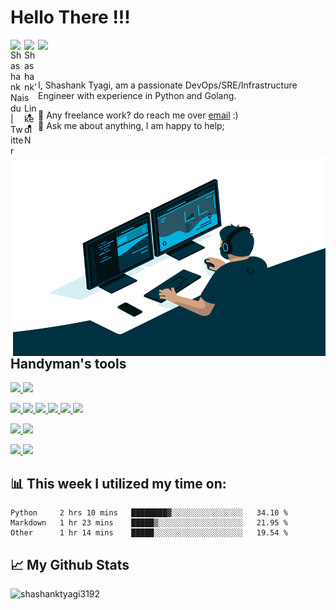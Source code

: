 # Hello There !!!

<a href="https://twitter.com/futureshashank">
  <img align="left" alt="Shashank Naidu | Twitter" width="22px" src="https://raw.githubusercontent.com/peterthehan/peterthehan/master/assets/twitter.svg" />
</a>
<a href="https://www.linkedin.com/in/shashank-tyagi/">
  <img align="left" alt="Shashank's LinkedIN" width="22px" src="https://raw.githubusercontent.com/peterthehan/peterthehan/master/assets/linkedin.svg" />
</a>

![](https://visitor-badge.glitch.me/badge?page_id=shashanktyagi3192.shashanktyagi3192)

<br />

I, Shashank Tyagi, am a passionate DevOps/SRE/Infrastructure Engineer with experience in Python and Golang.

<img align="right" alt="GIF" src="code.gif" width="500" height="320" />
  
- 💼 Any freelance work? do reach me over [email](mailto:tyagi3192@gmail.com) :)
- 💬 Ask me about anything, I am happy to help;

## Handyman's tools

 <p float="left">
  <a href="https://bit.ly/2W7a91W" target="_blank" >
    <img src="https://raw.githubusercontent.com/shashanktyagi3192/shashanktyagi3192/master/assets/do.gif"  height="75" />
  </a> 
  <a href="https://aws.amazon.com/" target="_blank" >
    <img src="https://raw.githubusercontent.com/shashanktyagi3192/shashanktyagi3192/master/assets/aws.gif"  height="75" />
  </a>
 </p>

<p float="left">
  <a href="https://www.docker.com/" target="_blank" >
    <img src="https://raw.githubusercontent.com/shashanktyagi3192/shashanktyagi3192/master/assets/docker.gif"  height="80" /> 
  </a>
  <a href="https://kubernetes.io/" target="_blank" >
    <img src="https://raw.githubusercontent.com/shashanktyagi3192/shashanktyagi3192/master/assets/k8s.gif"  height="75" />
  </a>
  <a href="https://docs.gitlab.com/ee/ci/" target="_blank" >
    <img src="https://raw.githubusercontent.com/shashanktyagi3192/shashanktyagi3192/master/assets/cicd.gif"  height="65" />
  </a>
  <a href="https://www.terraform.io/" target="_blank" >
    <img src="https://raw.githubusercontent.com/shashanktyagi3192/shashanktyagi3192/master/assets/terraform.gif" width="120" />
  </a>
  <a href="https://helm.sh/" target="_blank" >
    <img src="https://raw.githubusercontent.com/shashanktyagi3192/shashanktyagi3192/master/assets/helm.gif"  height="75" />
  </a>
    <a href="https://golang.org/" target="_blank" >
    <img src="https://raw.githubusercontent.com/shashanktyagi3192/shashanktyagi3192/master/assets/golang.gif"  height="90" />
  </a>

 </p>

 <p float="left">
  <a href="https://grafana.com/" target="_blank" >
    <img src="https://raw.githubusercontent.com/shashanktyagi3192/shashanktyagi3192/master/assets/grafana.gif" height="60" />
  </a>
  <a href="https://prometheus.io/" target="_blank" >
    <img src="https://raw.githubusercontent.com/shashanktyagi3192/shashanktyagi3192/master/assets/prometheus.gif" height="65" />
  </a>
</p>

  
 <p float="left">
  <a href="https://www.postgresql.org/" target="_blank" >
    <img src="https://raw.githubusercontent.com/shashanktyagi3192/shashanktyagi3192/master/assets/postgresql.gif" height="90" />
  </a>
  </a>
  <a href="https://www.mongodb.com/" target="_blank" >
    <img src="https://raw.githubusercontent.com/shashanktyagi3192/shashanktyagi3192/master/assets/mongo.gif" height="80" />
  </a>
</p>

## 📊 This week I utilized my time on:
<!--START_SECTION:waka-->

```text
Python     2 hrs 10 mins   ████████▓░░░░░░░░░░░░░░░░   34.10 %
Markdown   1 hr 23 mins    █████▒░░░░░░░░░░░░░░░░░░░   21.95 %
Other      1 hr 14 mins    █████░░░░░░░░░░░░░░░░░░░░   19.54 %
```

<!--END_SECTION:waka-->

## 📈 My Github Stats

<p align="left"> <img src="https://github-readme-stats.vercel.app/api?username=shashanktyagi3192&show_icons=true&theme=gotham" alt="shashanktyagi3192" />




